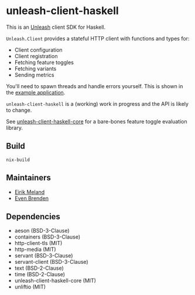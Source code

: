 # unleash-client-haskell

This is an [Unleash](https://www.getunleash.io/) client SDK for Haskell.

`Unleash.Client` provides a stateful HTTP client with functions and types for:

- Client configuration
- Client registration
- Fetching feature toggles
- Fetching variants
- Sending metrics

You'll need to spawn threads and handle errors yourself. This is shown in the [example application](example/Main.hs).

`unleash-client-haskell` is a (working) work in progress and the API is likely to change.

See [unleash-client-haskell-core](https://github.com/finn-no/unleash-client-haskell-core) for a bare-bones feature toggle evaluation library.

## Build

```
nix-build
```

## Maintainers

- [Eirik Meland](mailto:eirik.meland@gmail.com)
- [Even Brenden](mailto:evenbrenden@gmail.com)

## Dependencies

- aeson (BSD-3-Clause)
- containers (BSD-3-Clause)
- http-client-tls (MIT)
- http-media (MIT)
- servant (BSD-3-Clause)
- servant-client (BSD-3-Clause)
- text (BSD-2-Clause)
- time (BSD-2-Clause)
- unleash-client-haskell-core (MIT)
- unliftio (MIT)
